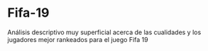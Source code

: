 # Fifa-19
Análisis descriptivo muy superficial acerca de las cualidades y los jugadores mejor rankeados para el juego Fifa 19
